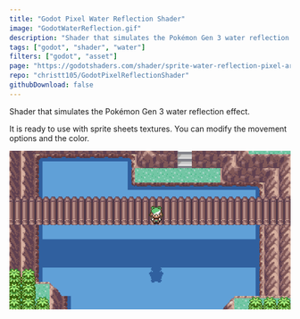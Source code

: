 ```yaml
---
title: "Godot Pixel Water Reflection Shader"
image: "GodotWaterReflection.gif"
description: "Shader that simulates the Pokémon Gen 3 water reflection effect"
tags: ["godot", "shader", "water"]
filters: ["godot", "asset"]
page: "https://godotshaders.com/shader/sprite-water-reflection-pixel-art/"
repo: "christt105/GodotPixelReflectionShader"
githubDownload: false
---
```

Shader that simulates the Pokémon Gen 3 water reflection effect.

It is ready to use with sprite sheets textures. You can modify the movement options and the color.

![Use of the shader](https://raw.githubusercontent.com/christt105/GodotPixelReflectionShader/refs/heads/main/docs/animation1.gif)
